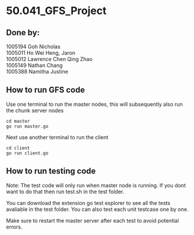 # 50.041_GFS_Project

## Done by:
1005194 Goh Nicholas  
1005011 Ho Wei Heng, Jaron  
1005012 Lawrence Chen Qing Zhao  
1005149 Nathan Chang  
1005388 Namitha Justine  

## How to run GFS code
Use one terminal to run the master nodes, this will subsequently also run the chunk server nodes

    cd master
    go run master.go

Next use another terminal to run the client

    cd client
    go run client.go

## How to run testing code
Note: The test code will only run when master node is running. If you dont want to do that then run test.sh in the test folder.

You can download the extension go test explorer to see all the tests avaliable in the test folder. You can also test each unit testcase one by one.

Make sure to restart the master server after each test to avoid potential errors.
